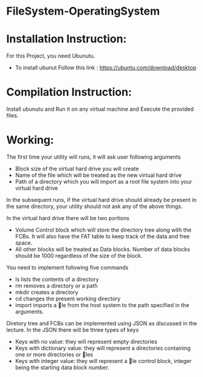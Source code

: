# FileSystem-OperatingSystem

# Installation Instruction:
For this Project, you need Ubunutu. 
* To install ubunut Follow this link : https://ubuntu.com/download/desktop

# Compilation Instruction:
Install ubunutu and Run it on any virtual machine and Execute the provided files.

# Working:

The first time your utility will runs, it will ask user following arguments
* Block size of the virtual hard drive you will create
* Name of the file which will be treated as the new virtual hard drive
* Path of a directory which you will import as a root file system into your virtual hard drive

In the subsequent runs, if the virtual hard drive should already be present in the same directory, your utility should not ask any of the above things.

In the virtual hard drive there will be two portions
* Volume Control block which will store the directory tree along with the FCBs. It will also have the FAT table to keep track of the data and free space.
* All other blocks will be treated as Data blocks. Number of data blocks should be 1000 regardless of the size of the block.

You need to implement following five commands
* ls lists the contents of a directory
* rm removes a directory or a path
* mkdir creates a directory
* cd changes the present working directory
* import imports a le from the host system to the path specified in the arguments.


Diretory tree and FCBs can be implemented using JSON as discussed in the lecture. In the JSON there will be three types of keys
* Keys with no value: they will represent empty directories
* Keys with dictionary value: they will represent a directories containing one or more directories or les
* Keys with integer value: they will represent a le control block, integer being the starting data block number.

